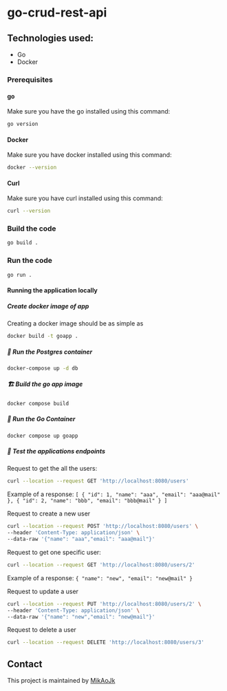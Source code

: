 # go-crud-rest-api

## Technologies used:
- Go
- Docker

### Prerequisites
#### go
Make sure you have the go installed using this command:
```bash script
go version
```

#### Docker
Make sure you have docker installed using this command:
```bash script
docker --version
```

#### Curl
Make sure you have curl installed using this command:
```bash script
curl --version
```

### Build the code
``` bash
go build .
```

### Run the code
``` bash
go run .
```

#### Running the application locally
#####  Create docker image of app
Creating a docker image should be as simple as
``` bash
docker build -t goapp .
```

##### 🐘 Run the Postgres container
```bash script
docker-compose up -d db
```

##### 🏗️ Build the go app image
```bash script
docker compose build
```

##### 👟 Run the Go Container
```bash script
docker compose up goapp
```

##### 🧪 Test the applications endpoints

Request to get the all the users:
```bash script
curl --location --request GET 'http://localhost:8080/users'
```
Example of a response:
`[
{
"id": 1,
"name": "aaa",
"email": "aaa@mail"
},
{
"id": 2,
"name": "bbb",
"email": "bbb@mail"
}
]`

Request to create a new user
```bash script
curl --location --request POST 'http://localhost:8080/users' \
--header 'Content-Type: application/json' \
--data-raw '{"name": "aaa","email": "aaa@mail"}'
```

Request to get one specific user:
```bash script
curl --location --request GET 'http://localhost:8080/users/2'
```
Example of a response:
`{
"name": "new",
"email": "new@mail"
}`

Request to update a user
```bash script
curl --location --request PUT 'http://localhost:8080/users/2' \
--header 'Content-Type: application/json' \
--data-raw '{"name": "new","email": "new@mail"}'
```

Request to delete a user
```bash script
curl --location --request DELETE 'http://localhost:8080/users/3'
```

## Contact
This project is maintained by [MikAoJk](CODEOWNERS)